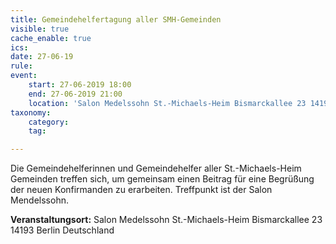```yaml
---
title: Gemeindehelfertagung aller SMH-Gemeinden
visible: true
cache_enable: true
ics: 
date: 27-06-19
rule: 
event:
	start: 27-06-2019 18:00
	end: 27-06-2019 21:00
	location: 'Salon Medelssohn St.-Michaels-Heim Bismarckallee 23 14193‎ Berlin Deutschland'
taxonomy:
	category: 
	tag: 

---
```

Die Gemeindehelferinnen und Gemeindehelfer aller St.-Michaels-Heim Gemeinden treffen sich, um gemeinsam einen Beitrag für eine Begrüßung der neuen Konfirmanden zu erarbeiten. Treffpunkt ist der Salon Mendelssohn.


**Veranstaltungsort:** Salon Medelssohn St.-Michaels-Heim
Bismarckallee 23
14193‎ Berlin
Deutschland

